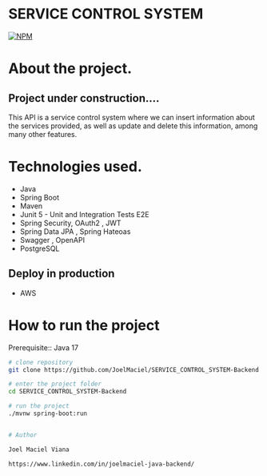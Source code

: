 # SERVICE CONTROL SYSTEM

[![NPM](https://img.shields.io/npm/l/react)](https://github.com/JoelMaciel/Product-Catalog/blob/readm/LICENCE)

# About the project.

## Project under construction....

This API is a service control system where we can insert information about the 
services provided, as well as update and delete this information, among many other features.




# Technologies used.

- Java
- Spring Boot
- Maven
- Junit 5 - Unit and Integration Tests E2E
- Spring Security, OAuth2 , JWT
- Spring Data JPA , Spring Hateoas
- Swagger , OpenAPI
- PostgreSQL

## Deploy in production

- AWS

# How to run the project

Prerequisite:: Java 17

```bash
# clone repository
git clone https://github.com/JoelMaciel/SERVICE_CONTROL_SYSTEM-Backend

# enter the project folder
cd SERVICE_CONTROL_SYSTEM-Backend

# run the project
./mvnw spring-boot:run


# Author

Joel Maciel Viana

https://www.linkedin.com/in/joelmaciel-java-backend/
